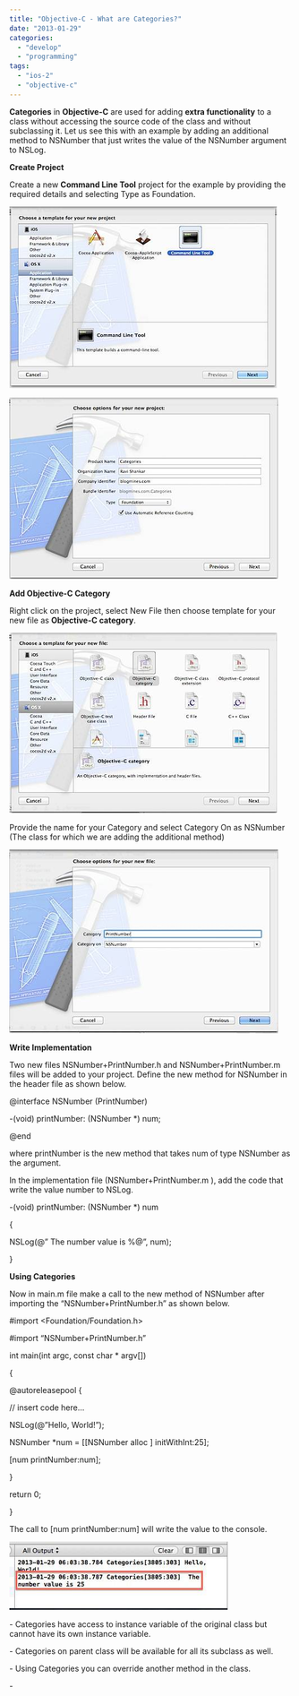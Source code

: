 ```yaml
---
title: "Objective-C - What are Categories?"
date: "2013-01-29"
categories: 
  - "develop"
  - "programming"
tags: 
  - "ios-2"
  - "objective-c"
---
```


**Categories** in **Objective-C** are used for adding **extra functionality** to a class without accessing the source code of the class and without subclassing it. Let us see this with an example by adding an additional method to NSNumber that just writes the value of the NSNumber argument to NSLog.

**Create Project**

Create a new **Command Line Tool** project for the example by providing the required details and selecting Type as Foundation.

![201301282235.jpg](images/201301282235.jpg)

![201301282236.jpg](images/201301282236.jpg)

**Add Objective-C Category**

Right click on the project, select New File then choose template for your new file as **Objective-C category**.

  
![201301282251.jpg](images/201301282251.jpg)

Provide the name for your Category and select Category On as NSNumber (The class for which we are adding the additional method)

![201301290550.jpg](images/201301290550.jpg)

**Write Implementation**

Two new files NSNumber+PrintNumber.h and NSNumber+PrintNumber.m files will be added to your project. Define the new method for NSNumber in the header file as shown below.

@interface NSNumber (PrintNumber)

\-(void) printNumber: (NSNumber \*) num;

@end

where printNumber is the new method that takes num of type NSNumber as the argument.

In the implementation file (NSNumber+PrintNumber.m ), add the code that write the value number to NSLog.

\-(void) printNumber: (NSNumber \*) num

{

NSLog(@” The number value is %@”, num);

}

**Using Categories**

Now in main.m file make a call to the new method of NSNumber after importing the “NSNumber+PrintNumber.h” as shown below.

#import <Foundation/Foundation.h>

#import “NSNumber+PrintNumber.h”

  

int main(int argc, const char \* argv\[\])

{

  

@autoreleasepool {

// insert code here…

NSLog(@”Hello, World!”);

NSNumber \*num = \[\[NSNumber alloc \] initWithInt:25\];

\[num printNumber:num\];

}

return 0;

}

  

The call to \[num printNumber:num\] will write the value to the console.

![201301290635.jpg](images/201301290635.jpg)

\- Categories have access to instance variable of the original class but cannot have its own instance variable.

\- Categories on parent class will be available for all its subclass as well.

\- Using Categories you can override another method in the class.

\-
